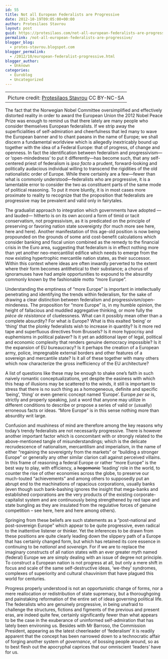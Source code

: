 ```yaml
---
id: 55
title: Not all European Federalists are Progressive
date: 2012-10-19T09:05:00+00:00
author: Protesilaos Stavrou
layout: post
guid: https://protesilaos.com/not-all-european-federalists-are-progressive/
permalink: /not-all-european-federalists-are-progressive/
blogger_blog:
  - protes-stavrou.blogspot.com
blogger_permalink:
  - /2012/10/european-federalist-progressive.html
blogger_author:
  - Unknown
categories:
  - Euroblog
  - Uncategorized
---
```

<table align="center" cellpadding="0" cellspacing="0" class="tr-caption-container" style="margin-left: auto; margin-right: auto; text-align: center;">
  <tr>
    <td style="text-align: center;">
    </td>
  </tr>
  
  <tr>
    <td class="tr-caption" style="text-align: center;">
      Picture credit: <a href="https://protesilaos.com/" target="_blank">Protesilaos Stavrou</a> CC BY-NC-SA
    </td>
  </tr>
</table>

The fact that the Norwegian Nobel Committee oversimplified and effectively distorted reality in order to award the European Union the 2012 Nobel Peace Prize was enough to remind us that there lately are many people who consider themselves European federalists. If we strip away the superficialities of self-admiration and cheerfulness that led many to wave the European banner and to chant paeans in the name of Europe; we shall discern a fundamental worldview which is allegedly inextricably bound up together with the idea of a Federal Europe: that of progress, of change and openness. In fact the identification between federalism and progressivism—or &#8216;open-mindedness&#8217; to put it differently—has become such, that any self-centered priest of federalism is _ipso facto_ a prudent, forward-looking and politically audacious individual willing to transcend the rigidities of the old nationalistic order of Europe. While there certainly are a few—fewer than what is commonly understood—federalists who are progressive, it is a lamentable error to consider the two as constituent parts of the same mode of political reasoning. To put it more bluntly, it is in most cases more proximate to reality to recognize that the proposition that federalists are progressive may be prevalent and valid only in fairytales.<a name="more"></a> 

The gradualist approach to integration which governments have adopted —and lauded— hitherto is on its own accord a form of timid or tacit conservatism, not progressivism, as it is predicated on the principle of preserving or favoring nation state sovereignty (for much more see here, here and here). Another manifestation of this age-old position is now being propounded on the grounds of some arid cost-benefit calculations which consider banking and fiscal union combined as the remedy to the financial crisis in the Euro area, suggesting that federalism is in effect nothing more than yet another neo-mercantilist edifice which needs to emerge from the now existing hypertrophic mercantile nation states, as their successor. Within this context where ideas are often inwardly perverted to the extent where their form becomes antithetical to their substance; a chorus of ignoramuses have had ample opportunities to expound to the absurdity commonly known by the fashionable motto &#8220;more Europe&#8221;. 

Understanding the emptiness of &#8220;more Europe&#8221; is important in intellectually penetrating and identifying the trends within federalism, for the sake of drawing a clear distinction between federalism and progressivism/open-mindeness. The proposition for &#8220;more Europe&#8221; is, in my humble opinion, the height of fallacious and muddled aggregative thinking, or more fully the _pièce de résistance_ of cluelessness. What can it possibly mean other than a complete absurdity? For what _is_ Europe? What is this exalted &#8216;being&#8217; or &#8216;thing&#8217; that the plonky federalists wish to increase in quantity? Is it more red tape and superfluous directives from Brussels? Is it more hypocrisy and euphemisms in political palaver? Is it yet an additional layer of legal, political and economic complexity that renders genuine democracy impossible? Is it the expansion of EU bureaucracy? Is it perhaps the creation of a European army, police, impregnable external borders and other features of a sovereign and mercantile state? Is it all of these together with many others which now characterize the gross inefficiency of the EU architecture?

A list of questions like these may be enough to shake one&#8217;s faith in such naively romantic conceptualizations, yet despite the easiness with which this heap of illusions may be scattered to the winds, it still is important to stress that there is no such thing as a homogeneous, definite and specific &#8216;being&#8217;, &#8216;thing&#8217; or even generic concept named &#8216;Europe&#8217;. Europe _per se_ is, strictly and properly speaking, just a word that anyone may utilize in different conditions to describe or propose a series of valid or (usually) erroneous facts or ideas. &#8220;More Europe&#8221; is in this sense nothing more than absurdity writ large.

Confusion and mushiness of mind are therefore among the key reasons why today&#8217;s trendy federalists are not necessarily progressive. There is however another important factor which is concomitant with or strongly related to the above-mentioned tangle of misunderstandings; which is the delicate recrudescence of nationalism, mercantilism and imperialism, in the name of either &#8220;regaining the sovereignty from the markets&#8221; or &#8220;building a stronger Europe&#8221; or generally any other similar clarion call against perceived villains. In this frame of reasoning a federal Europe or rather &#8220;more Europe&#8221; is the best way to play, with efficiency, a <strike>hegemonic</strike> &#8216;leading&#8217; role in the world, to counter the rise of other economies across the globe, to preserve our much-touted &#8220;achievements&#8221; and among others to supposedly put an abrupt end to the machinations of rapacious corporations, usually banks (even though such bank-bashing ignores the insight that mega-banks and established corporations are the very products of the existing corporate-capitalist system and are continuously being strengthened by red tape and state bungling as they are insulated from the regulative forces of genuine competition – see here, here and here among others).

Springing from these beliefs are such statements as a &#8220;post-national and post-sovereign Europe&#8221; which appear to be quite progressive, even radical to the inattentive listener or thinker. Yet the inferences to be drawn from these positions are quite clearly leading down the slippery path of a Europe that has certainly changed form, but which has retained its core essence in continuing to be _national_ and _sovereign_. For if we are to replace the imaginary constructs of all nation states with an ever greater myth named (federal) Europe we are simply dealing with an issue of degree not principle. To construct a European nation is not progress at all, but only a mere shift in focus and scale of the same self-destructive ideas, &#8216;we-they&#8217; syndromes, complexes of superiority and cultural chauvinism that have plagued this world for centuries. 

Progress properly understood is not an opportunistic change of forms, nor a mere reallocation or redistribution of state supremacy, but a thoroughgoing and painstaking reformation of the entire set of ideas governing political life. The federalists who are genuinely progressive, in being unafraid to challenge the structures, fictions and figments of the previous and present eras, are indeed quite few, certainly significantly fewer than what appears to be the case in the exuberance of uninformed self-admiration that has lately been environing us. Besides with Mr Barroso, the Commission President, appearing as the latest cheerleader of &#8216;federalism&#8217; it is readily apparent that the concept has been narrowed down to a technocratic affair of forging another system of _governance_, of bossing people around, so as to best flesh out the apocryphal caprices that our omniscient &#8216;leaders&#8217; have for us.